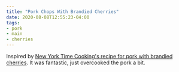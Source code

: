 ```yaml
---
title: "Pork Chops With Brandied Cherries"
date: 2020-08-08T12:55:23-04:00
tags:
- pork
- main
- cherries
---
```


Inspired by [New York Time Cooking's recipe for pork with brandied cherries](https://cooking.nytimes.com/recipes/1018200-pork-chops-with-brandied-cherries). It was fantastic, just overcooked the pork a bit.

